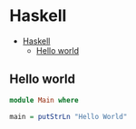 # Haskell

<!--ts-->
   * [Haskell](hasekll.md#haskell)
      * [Hello world](hasekll.md#hello-world)

<!-- Added by: runner, at: Tue Apr 13 08:09:30 UTC 2021 -->

<!--te-->

## Hello world
```haskell
module Main where

main = putStrLn "Hello World"
```
